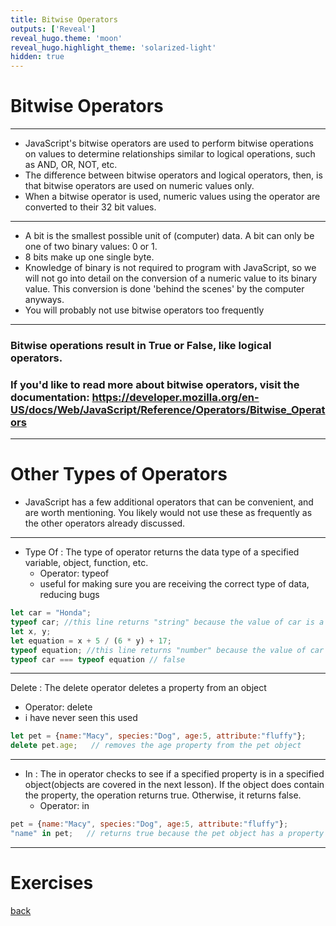 ```yaml
---
title: Bitwise Operators
outputs: ['Reveal']
reveal_hugo.theme: 'moon'
reveal_hugo.highlight_theme: 'solarized-light'
hidden: true
---
```


# Bitwise Operators 

---

* JavaScript's bitwise operators are used to perform bitwise operations on values to determine relationships similar to logical operations, such as AND, OR, NOT, etc.
* The difference between bitwise operators and logical operators, then, is that bitwise operators are used on numeric values only. 
* When a bitwise operator is used, numeric values using the operator are converted to their 32 bit values.

---

* A bit is the smallest possible unit of (computer) data. A bit can only be one of two binary values: 0 or 1.
* 8 bits make up one single byte.
* Knowledge of binary is not required to program with JavaScript, so we will not go into detail on the conversion of a numeric value to its binary value. This conversion is done 'behind the scenes' by the computer anyways.
* You will probably not use bitwise operators too frequently

---

### Bitwise operations result in True or False, like logical operators. 

### If you'd like to read more about bitwise operators, visit the documentation: https://developer.mozilla.org/en-US/docs/Web/JavaScript/Reference/Operators/Bitwise_Operators 
     
---

# Other Types of Operators 

* JavaScript has a few additional operators that can be convenient, and are worth mentioning. You likely would not use these as frequently as the other operators already discussed.

---

* Type Of : The type of operator returns the data type of a specified variable, object, function, etc.
  * Operator: typeof
  * useful for making sure you are receiving the correct type of data, reducing bugs 

```js
let car = "Honda";
typeof car; //this line returns "string" because the value of car is a string
let x, y;
let equation = x + 5 / (6 * y) + 17;
typeof equation; //this line returns "number" because the value of car is a string
typeof car === typeof equation // false
```

---

Delete : The delete operator deletes a property from an object
  * Operator: delete
  * i have never seen this used

```js
let pet = {name:"Macy", species:"Dog", age:5, attribute:"fluffy"};
delete pet.age;   // removes the age property from the pet object
```

---

* In : The in operator checks to see if a specified property is in a specified object(objects are covered in the next lesson). If the object does contain the property, the operation returns true. Otherwise, it returns false.
  * Operator: in

```js
pet = {name:"Macy", species:"Dog", age:5, attribute:"fluffy"};
"name" in pet;   // returns true because the pet object has a property called "name"
```

---
# Exercises

[back](..)